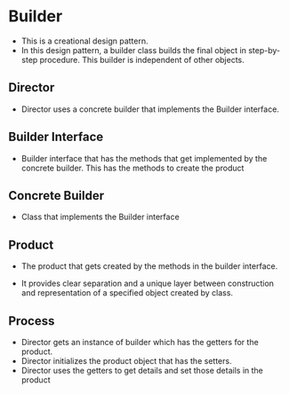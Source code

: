 # Builder

* This is a creational design pattern. 
* In this design pattern, a builder class builds the final object in step-by-step procedure. This builder is independent of other objects.


## Director
* Director uses a concrete builder that implements the Builder interface.

## Builder Interface
* Builder interface that has the methods that get implemented by the concrete builder. This has the methods to create the product

## Concrete Builder
* Class that implements the Builder interface

## Product
* The product that gets created by the methods in the builder interface.

* It provides clear separation and a unique layer between construction and representation of a specified object created by class.


## Process

* Director gets an instance of builder which has the getters for the product. 
* Director initializes the product object that has the setters.
* Director uses the getters to get details and set those details in the product
